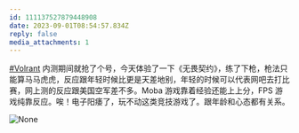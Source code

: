 ```yaml
---
id: 111137527879448908
date: 2023-09-01T08:54:57.834Z
reply: false
media_attachments: 1
---
```


[#Volrant](https://e5n.cc/tags/Volrant) 内测期间就抢了个号，今天体验了一下《无畏契约》，练了下枪，枪法只能算马马虎虎，反应跟年轻时候比更是天差地别，年轻的时候可以代表网吧去打比赛，网上测的反应跟美国空军差不多。Moba 游戏靠着经验还能上上分，FPS 游戏纯靠反应。唉！电子阳痿了，玩不动这类竞技游戏了。跟年龄和心态都有关系。

![None](https://files.e5n.cc/media_attachments/files/111/219/192/098/315/197/original/f33bc1a2f2e96302.webp)
